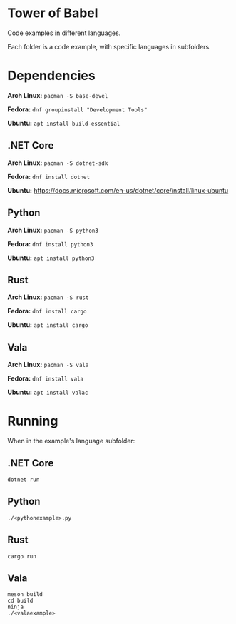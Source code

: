 # Tower of Babel

Code examples in different languages.

Each folder is a code example, with specific languages in subfolders.

# Dependencies

**Arch Linux:** `pacman -S base-devel`

**Fedora:** `dnf groupinstall "Development Tools"`

**Ubuntu:** `apt install build-essential`

## .NET Core

**Arch Linux:** `pacman -S dotnet-sdk`

**Fedora:** `dnf install dotnet`

**Ubuntu:** https://docs.microsoft.com/en-us/dotnet/core/install/linux-ubuntu

## Python

**Arch Linux:** `pacman -S python3`

**Fedora:** `dnf install python3`

**Ubuntu:** `apt install python3`

## Rust

**Arch Linux:** `pacman -S rust`

**Fedora:** `dnf install cargo`

**Ubuntu:** `apt install cargo`

## Vala

**Arch Linux:** `pacman -S vala`

**Fedora:** `dnf install vala`

**Ubuntu:** `apt install valac`

# Running

When in the example's language subfolder:

## .NET Core

`dotnet run`

## Python

`./<pythonexample>.py`

## Rust

`cargo run`

## Vala

```
meson build
cd build
ninja
./<valaexample>
```
